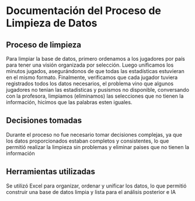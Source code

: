 # Documentación del Proceso de Limpieza de Datos

## Proceso de limpieza
Para limpiar la base de datos, primero ordenamos a los jugadores por país para tener una visión organizada por selección. Luego unificamos los minutos jugados, asegurándonos de que todas las estadísticas estuvieran en el mismo formato. Finalmente, verificamos que cada jugador tuviera registrados todos los datos necesarios, el problema vino que algunos jugadores no tenian las estadisticas y pusismos no disponible, conversando con la profesora, limpiamos (eliminamos) las selecciones que no tienen la información, hicimos que las palabras esten iguales.

## Decisiones tomadas
Durante el proceso no fue necesario tomar decisiones complejas, ya que los datos proporcionados estaban completos y consistentes, lo que permitió realizar la limpieza sin problemas y eliminar paises que no tienen la información

## Herramientas utilizadas
Se utilizó Excel para organizar, ordenar y unificar los datos, lo que permitió construir una base de datos limpia y lista para el análisis posterior e IA
